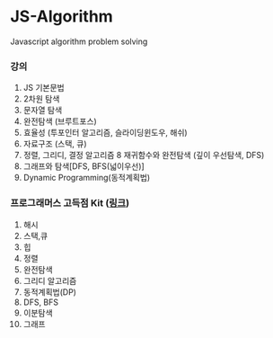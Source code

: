 # JS-Algorithm

Javascript algorithm problem solving

### 강의

1. JS 기본문법
2. 2차원 탐색
3. 문자열 탐색
4. 완전탐색 (브루트포스)
5. 효율성 (투포인터 알고리즘, 슬라이딩윈도우, 해쉬)
6. 자료구조 (스택, 큐)
7. 정렬, 그리디, 결정 알고리즘
   8 재귀함수와 완전탐색 (깊이 우선탐색, DFS)
8. 그래프와 탐색[DFS, BFS(넓이우선)]
9. Dynamic Programming(동적계획법)

### 프로그래머스 고득점 Kit ([링크](https://programmers.co.kr/learn/challenges?tab=algorithm_practice_kit))

1. 해시
2. 스택,큐
3. 힙
4. 정렬
5. 완전탐색
6. 그리디 알고리즘
7. 동적계획법(DP)
8. DFS, BFS
9. 이분탐색
10. 그래프
